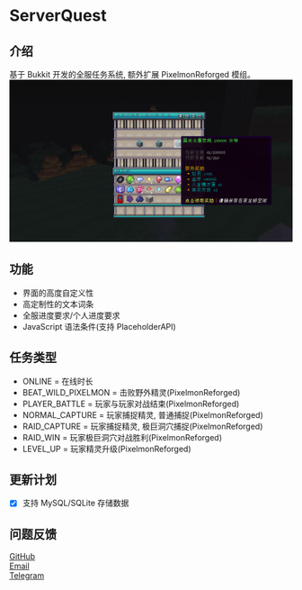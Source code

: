 # ServerQuest
## 介绍
基于 Bukkit 开发的全服任务系统, 额外扩展 PixelmonReforged 模组。
![](./files/example.png)

## 功能
* 界面的高度自定义性
* 高定制性的文本词条
* 全服进度要求/个人进度要求
* JavaScript 语法条件(支持 PlaceholderAPI)

## 任务类型
* ONLINE = 在线时长
* BEAT_WILD_PIXELMON = 击败野外精灵(PixelmonReforged)
* PLAYER_BATTLE = 玩家与玩家对战结束(PixelmonReforged)
* NORMAL_CAPTURE = 玩家捕捉精灵, 普通捕捉(PixelmonReforged)
* RAID_CAPTURE = 玩家捕捉精灵, 极巨洞穴捕捉(PixelmonReforged)
* RAID_WIN = 玩家极巨洞穴对战胜利(PixelmonReforged)
* LEVEL_UP = 玩家精灵升级(PixelmonReforged)

## 更新计划
- [x] 支持 MySQL/SQLite 存储数据

## 问题反馈
[GitHub](https://github.com/Blank038/ServerQuest/issues)  
[Email](mailto:admin@mc9y.com)  
[Telegram](https://t.me/hy12138)